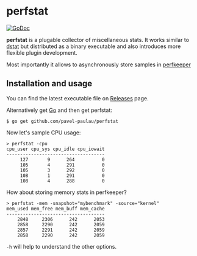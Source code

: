 perfstat
========

[![GoDoc](https://godoc.org/github.com/pavel-paulau/perfstat?status.svg)](https://godoc.org/github.com/pavel-paulau/perfstat)

**perfstat** is a plugable collector of miscellaneous stats. It works similar to [dstat](https://github.com/dagwieers/dstat) but distributed as a binary executable and also introduces more flexible plugin development.

Most importantly it allows to asynchronously store samples in [perfkeeper](https://github.com/pavel-paulau/perfkeeper)

Installation and usage
----------------------

You can find the latest executable file on [Releases](https://github.com/pavel-paulau/perfstat/releases) page.

Alternatively get [Go](http://golang.org/doc/install) and then get perfstat:

    $ go get github.com/pavel-paulau/perfstat

Now let's sample CPU usage:

	> perfstat -cpu
	cpu_user cpu_sys cpu_idle cpu_iowait 
	------------------------------------
	     127       9      264          0 
	     105       4      291          0 
	     105       3      292          0 
	     108       1      291          0 
	     108       4      288          0 

How about storing memory stats in perfkeeper?

	> perfstat -mem -snapshot="mybenchmark" -source="kernel"
	mem_used mem_free mem_buff mem_cache 
	------------------------------------
	    2848     2306      242      2053 
	    2858     2290      242      2059 
	    2857     2291      242      2059 
	    2858     2290      242      2059 

`-h` will help to understand the other options.
